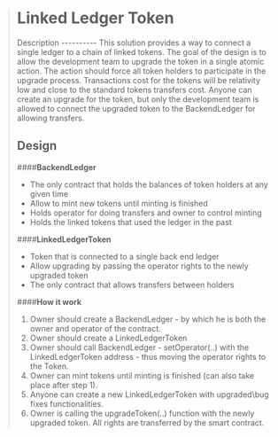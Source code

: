 > Linked Ledger Token
> ===================
> 
> Description
> ---------- This solution provides a way to connect a single ledger to a chain of linked tokens.  The goal of the design is to allow the
> development team to upgrade the token in a single atomic action. The
> action should force all token holders to participate in the upgrade
> process.  Transactions cost for the tokens will be relativity low and
> close to the standard tokens transfers cost. Anyone can create an
> upgrade for the token, but only the development team is allowed to
> connect the upgraded token to the BackendLedger for allowing
> transfers.  
> 
> Design
> -------------
> ####**BackendLedger**
> * The only contract that holds the balances of token holders at any given time
> * Allow to mint new tokens until minting is finished
> * Holds operator for doing transfers and owner to control minting
> * Holds the linked tokens that used the ledger in the past
> 
> ####**LinkedLedgerToken**
> * Token that is connected to a single back end ledger
> * Allow upgrading by passing the operator rights to the newly upgraded token
> * The only contract that allows transfers between holders
> 
> ####**How it work**
> 1. Owner should create a BackendLedger - by which he is both the owner and operator of the contract.
> 2. Owner should create a LinkedLedgerToken
> 3. Owner should call BackendLedger - setOperator(..) with the LinkedLedgerToken address - thus moving the operator rights to the
> Token.
> 4. Owner can mint tokens until minting is finished (can also take place after step 1).
> 5. Anyone can create a new LinkedLedgerToken with upgraded\bug fixes functionalities.
> 6. Owner is calling the upgradeToken(..) function with the newly upgraded token. All rights are transferred by the smart contract.

